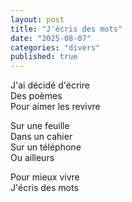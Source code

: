 ```yaml
---
layout: post
title: "J'écris des mots"
date: "2025-08-07"
categories: "divers"
published: true
---
```


J'ai décidé d'écrire  
Des poèmes  
Pour aimer les revivre  

Sur une feuille  
Dans un cahier  
Sur un téléphone  
Ou ailleurs  

Pour mieux vivre  
J'écris des mots  
